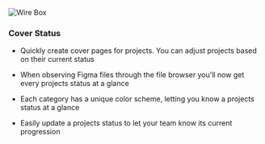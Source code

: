 
![Wire Box](https://p-zkF42X.t2.n0.cdn.getcloudapp.com/items/E0uPDEJd/Cover.png?v=d880921d136b62719a7abf656f893489 "Wire Box")

### Cover Status

- Quickly create cover pages for projects. You can adjust projects based on their current status

- When observing Figma files through the file browser you'll now get every projects status at a glance

- Each category has a unique color scheme, letting you know a projects status at a glance

- Easily update a projects status to let your team know its current progression